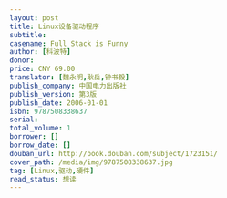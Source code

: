 ```yaml
---
layout: post
title: Linux设备驱动程序
subtitle: 
casename: Full Stack is Funny
author: [科波特]
donor: 
price: CNY 69.00
translator: [魏永明,耿岳,钟书毅]
publish_company: 中国电力出版社
publish_version: 第3版
publish_date: 2006-01-01
isbn: 9787508338637
serial: 
total_volume: 1
borrower: []
borrow_date: []
douban_url: http://book.douban.com/subject/1723151/
cover_path: /media/img/9787508338637.jpg
tag: [Linux,驱动,硬件]
read_status: 想读
---
```

